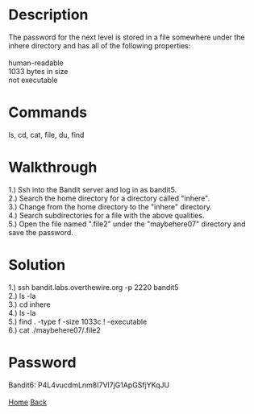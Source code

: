 # Description
The password for the next level is stored in a file somewhere under the inhere directory and has all of the following properties: <br /> <br />
human-readable <br />
1033 bytes in size <br />
not executable
# Commands
ls, cd, cat, file, du, find
# Walkthrough
1.) Ssh into the Bandit server and log in as bandit5. <br />
2.) Search the home directory for a directory called "inhere". <br />
3.) Change from the home directory to the "inhere" directory. <br />
4.) Search subdirectories for a file with the above qualities. <br />
5.) Open the file named ".file2" under the "maybehere07" directory and save the password.
# Solution
1.) ssh bandit.labs.overthewire.org -p 2220 bandit5 <br />
2.) ls -la <br />
3.) cd inhere <br />
4.) ls -la <br />
5.) find . -type f -size 1033c ! -executable <br />
6.) cat ./maybehere07/.file2
# Password
Bandit6: P4L4vucdmLnm8I7Vl7jG1ApGSfjYKqJU <br /> <br />
[Home](https://github.com/Spagoooti/OverTheWire-Bandit/blob/main/README.md) [Back](https://github.com/Spagoooti/OverTheWire-Bandit/blob/main/Bandit%202%20-%3E%203.md)
